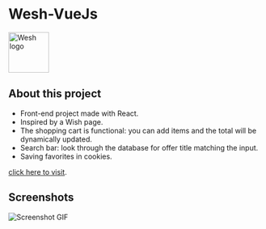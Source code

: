 # Wesh-VueJs

<img src="https://res-console.cloudinary.com/dgu3expdz/thumbnails/v1/image/upload/v1621686915/d2lzaC1sb2dvLTgwMF9qOWdndWk" alt="Wesh logo" height="80px" />

## About this project

- Front-end project made with React.
- Inspired by a Wish page.
- The shopping cart is functional: you can add items and the total will be dynamically updated.
- Search bar: look through the database for offer title matching the input.
- Saving favorites in cookies.

[click here to visit](https://luc-wesh-vuejs.netlify.app/).

## Screenshots

![Screenshot GIF](./Preview/wesh.gif)
